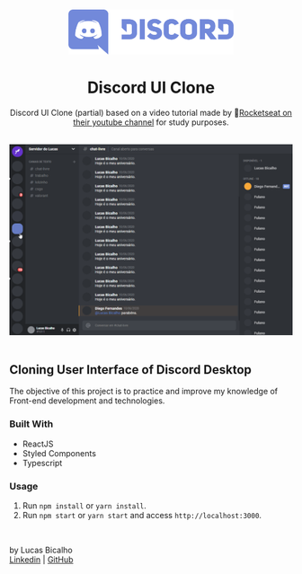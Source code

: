 <br />
<p align="center">
  <a href="https://github.com/LucasBicalho/discord-ui-clone">
    <img src=".github/assets/discord-logo.png" alt="Logo" height="80px">
  </a>

  <h1 align="center">Discord UI Clone</h1>

  <p align="center">
    Discord UI Clone (partial) based on a video tutorial made by <g-emoji class="g-emoji" alias="rocket" fallback-src="https://github.githubassets.com/images/icons/emoji/unicode/1f680.png">🚀</g-emoji><a href="https://www.youtube.com/watch?v=x4FdZd2-_uU" >Rocketseat on their youtube channel</a> for study purposes.
  </p>
</p>
<br />
<div align="center">
  <img src=".github\assets\discord-ui.gif" />
</div>
<br />


## Cloning User Interface of Discord Desktop

The objective of this project is to practice and improve my knowledge of Front-end development and technologies.



### Built With

* ReactJS
* Styled Components
* Typescript



### Usage

1. Run `npm install` or `yarn install`.<br />
2. Run `npm start` or `yarn start` and access `http://localhost:3000`.<br />


<br />

by Lucas Bicalho<br />
[Linkedin](https://www.linkedin.com/in/lucasbicalho/) | [GitHub](https://github.com/LucasBicalho)
